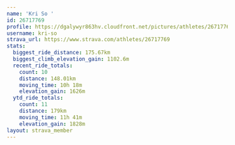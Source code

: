 ```yaml
---
name: 'Kri So '
id: 26717769
profile: https://dgalywyr863hv.cloudfront.net/pictures/athletes/26717769/7761026/14/large.jpg
username: kri-so
strava_url: https://www.strava.com/athletes/26717769
stats:
  biggest_ride_distance: 175.67km
  biggest_climb_elevation_gain: 1102.6m
  recent_ride_totals:
    count: 10
    distance: 148.01km
    moving_time: 10h 18m
    elevation_gain: 1626m
  ytd_ride_totals:
    count: 11
    distance: 179km
    moving_time: 11h 41m
    elevation_gain: 1828m
layout: strava_member
--- 
```

